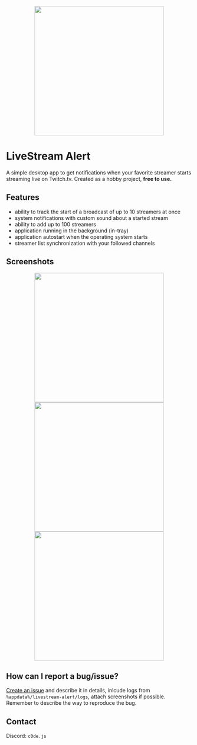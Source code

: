 
<div align="center">
  <img width="350" src="https://github.com/user-attachments/assets/40df4aae-4849-4899-953e-12eff85a9753" />
</div>

# LiveStream Alert
A simple desktop app to get notifications when your favorite streamer starts streaming live on Twitch.tv. Created as a hobby project, **free to use.**

## Features
- ability to track the start of a broadcast of up to 10 streamers at once
- system notifications with custom sound about a started stream
- ability to add up to 100 streamers
- application running in the background (in-tray)
- application autostart when the operating system starts
- streamer list synchronization with your followed channels

## Screenshots
<div align="center">
  <img width="350" src="https://github.com/user-attachments/assets/46483356-c860-4240-aee2-f80b432e4326" />
  <img width="350" src="https://github.com/user-attachments/assets/e942b564-b802-46ad-9cd2-264c82f7e1ac" />
  <img width="350" src="https://github.com/user-attachments/assets/31bf7a10-3e05-48ad-a9aa-24ff70ba9a8d" />
</div>

## How can I report a bug/issue?
[Create an issue](https://github.com/codenedd/livestream-alert/issues) and describe it in details, inlcude logs from `%appdata%/livestream-alert/logs`, attach screenshots if possible. Remember to describe the way to reproduce the bug.

## Contact
Discord: `c0de.js`
